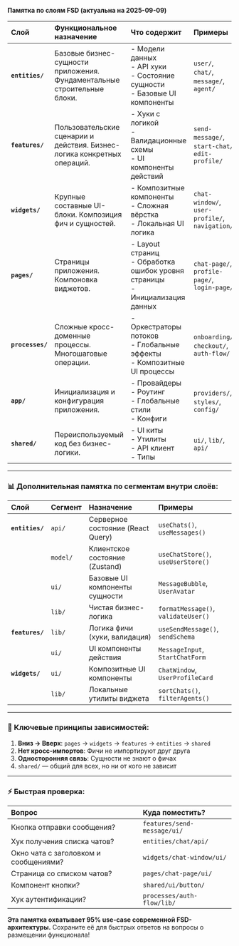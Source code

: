 **Памятка по слоям FSD (актуальна на 2025-09-09)**

| **Слой** | **Функциональное назначение** | **Что содержит** | **Примеры** | **Зависимости** |
| :--- | :--- | :--- | :--- | :--- |
| **`entities/`** | Базовые бизнес-сущности приложения. Фундаментальные строительные блоки. | - Модели данных<br>- API хуки<br>- Состояние сущности<br>- Базовые UI компоненты | `user/`, `chat/`, `message/`, `agent/` | Только `shared/` |
| **`features/`** | Пользовательские сценарии и действия. Бизнес-логика конкретных операций. | - Хуки с логикой<br>- Валидационные схемы<br>- UI компоненты действий | `send-message/`, `start-chat/`, `edit-profile/` | `entities/`, `shared/` |
| **`widgets/`** | Крупные составные UI-блоки. Композиция фич и сущностей. | - Композитные компоненты<br>- Сложная вёрстка<br>- Локальная UI логика | `chat-window/`, `user-profile/`, `navigation/` | `features/`, `entities/`, `shared/` |
| **`pages/`** | Страницы приложения. Компоновка виджетов. | - Layout страниц<br>- Обработка ошибок уровня страницы<br>- Инициализация данных | `chat-page/`, `profile-page/`, `login-page/` | `widgets/`, `features/`, `shared/` |
| **`processes/`** | Сложные кросс-доменные процессы. Многошаговые операции. | - Оркестраторы потоков<br>- Глобальные эффекты<br>- Композитные UI процессы | `onboarding/`, `checkout/`, `auth-flow/` | `features/`, `entities/`, `shared/` |
| **`app/`** | Инициализация и конфигурация приложения. | - Провайдеры<br>- Роутинг<br>- Глобальные стили<br>- Конфиги | `providers/`, `styles/`, `config/` | `shared/` |
| **`shared/`** | Переиспользуемый код без бизнес-логики. | - UI киты<br>- Утилиты<br>- API клиент<br>- Типы | `ui/`, `lib/`, `api/` | Не зависит от других слоев |

---

### 📊 Дополнительная памятка по сегментам внутри слоёв:

| **Слой** | **Сегмент** | **Назначение** | **Примеры** |
| :--- | :--- | :--- | :--- |
| **`entities/`** | `api/` | Серверное состояние (React Query) | `useChats()`, `useMessages()` |
| | `model/` | Клиентское состояние (Zustand) | `useChatStore()`, `useUserStore()` |
| | `ui/` | Базовые UI компоненты сущности | `MessageBubble`, `UserAvatar` |
| | `lib/` | Чистая бизнес-логика | `formatMessage()`, `validateUser()` |
| **`features/`** | `lib/` | Логика фичи (хуки, валидация) | `useSendMessage()`, `sendSchema` |
| | `ui/` | UI компоненты действия | `MessageInput`, `StartChatForm` |
| **`widgets/`** | `ui/` | Композитные UI компоненты | `ChatWindow`, `UserProfileCard` |
| | `lib/` | Локальные утилиты виджета | `sortChats()`, `filterAgents()` |

---

### 🎯 Ключевые принципы зависимостей:

1.  **Вниз → Вверх**: `pages` → `widgets` → `features` → `entities` → `shared`
2.  **Нет кросс-импортов**: Фичи не импортируют друг друга
3.  **Односторонняя связь**: Сущности не знают о фичах
4.  `shared/` — общий для всех, но ни от кого не зависит

---

### ⚡ Быстрая проверка:

| **Вопрос** | **Куда поместить?** |
| :--- | :--- |
| Кнопка отправки сообщения? | `features/send-message/ui/` |
| Хук получения списка чатов? | `entities/chat/api/` |
| Окно чата с заголовком и сообщениями? | `widgets/chat-window/ui/` |
| Страница со списком чатов? | `pages/chat-page/ui/` |
| Компонент кнопки? | `shared/ui/button/` |
| Хук аутентификации? | `processes/auth-flow/lib/` |

**Эта памятка охватывает 95% use-case современной FSD-архитектуры.** Сохраните её для быстрых ответов на вопросы о размещении функционала!